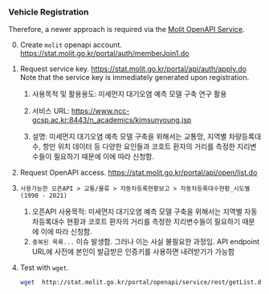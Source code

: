 ### Vehicle Registration

Therefore, a newer approach is required via the [Molit OpenAPI Service](https://stat.molit.go.kr/portal/api/main.do).

0. Create `molit` openapi account. https://stat.molit.go.kr/portal/auth/memberJoin1.do

1. Request service key. https://stat.molit.go.kr/portal/api/auth/apply.do
   Note that the service key is immediately generated upon registration.

   1. 사용목적 및 활용용도: 미세먼지 대기오염 예측 모델 구축 연구 활용

   2. 서비스 URL: https://www.ncc-gcsp.ac.kr:8443/n_academics/kimsunyoung.jsp

   3. 설명: 미세먼지 대기오염 예측 모델 구축을 위해서는 교통망, 지역별 차량등록대수, 항만 위치 데이터 등 다양한 요인들과 코호트 환자의 거리를 측정한 지리변수들이 필요하기 때문에 이에 따라 신청함.

2. Request OpenAPI access. https://stat.molit.go.kr/portal/api/open/list.do

3. `사용가능한 오픈API > 교통/물류 > 자동차등록현황보고 > 자동차등록대수현황_시도별 (1990 - 2021)`

   1. 오픈API 사용목적: 미세먼지 대기오염 예측 모델 구축을 위해서는 지역별 자동차등록대수 현황과 코호트 환자의 거리를 측정한 지리변수들이 필요하기 때문에 이에 따라 신청함.
   2. `중복된 목록...` 이슈 발생함. 그러나 이는 사실 불필요한 과정임. API endpoint URL에 사전에 본인이 발급받은 인증키를 사용하면 내려받기가 가능함

4. Test with `wget`.

   ```sh
   wget  http://stat.molit.go.kr/portal/openapi/service/rest/getList.do\?key\=인증키\&form_id\=5559\&style_num\=1\&start_dt\=201303\&end_dt\=201303
   ```

